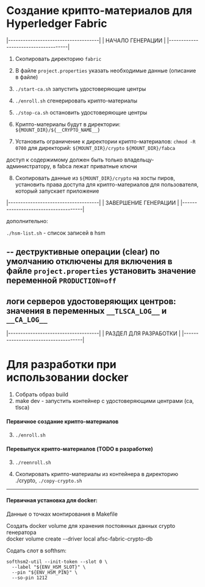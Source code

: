 # Создание крипто-материалов для Hyperledger Fabric

|-------------------------------------|
|         НАЧАЛО ГЕНЕРАЦИИ            |
|-------------------------------------|

1) Скопировать директорию `fabric`

2) В файле `project.properties` указать необходимые данные (описание в файле)

3) `./start-ca.sh` запустить удостоверяющие центры

4) `./enroll.sh` сгенерировать крипто-материалы

5) `./stop-ca.sh` остановить удостоверяющие центры

6) Крипто-материалы будут в директории: `${MOUNT_DIR}/${__CRYPTO_NAME__}`

7) Установить ограничение к директории крипто-материалов:
`chmod -R 0700` для директорий:
`${MOUNT_DIR}/crypto`
`${MOUNT_DIR}/fabca`

доступ к содержимому должен быть только владельцу-администратору, в fabca лежат приватные ключи

8) Скопировать данные из `${MOUNT_DIR}/crypto` на хосты пиров,
установить права доступа для крипто-материалов для пользователя, который запускает приложение

|-------------------------------------|
|         ЗАВЕРШЕНИЕ ГЕНЕРАЦИИ        |
|-------------------------------------|


дополнительно: 

`./hsm-list.sh` - список записей в hsm

--
деструктивные операции (clear) по умолчанию отключены
для включения в файле `project.properties` установить значение переменной `PRODUCTION=off`
--
логи серверов удостоверяющих центров: 
значения в переменных `__TLSCA_LOG__` и `__CA_LOG__` 
--

|-------------------------------------|
|        РАЗДЕЛ ДЛЯ РАЗРАБОТКИ        |
|-------------------------------------|
# Для разработки при использовании docker

1) Собрать образ build
2) make dev - запустить контейнер с удостоверяющими центрами (ca, tlsca)

#### Первичное создание крипто-материалов
3) `./enroll.sh`

#### Перевыпуск крипто-материалов (TODO в разработке)
3) `./reenroll.sh`

4) Скопировать крипто-материалы из контейнера в директорию ./crypto,
`./copy-crypto.sh`

--------
#### Первичная установка для docker:
Данные о точках монтирования в Makefile  

Создать docker volume для хранения постоянных данных crypto генератора  
docker volume create --driver local afsc-fabric-crypto-db  

Содать слот в softhsm:
```
softhsm2-util --init-token --slot 0 \
  --label "${ENV_HSM_SLOT}" \
  --pin "${ENV_HSM_PIN}" \
  --so-pin 1212
```
